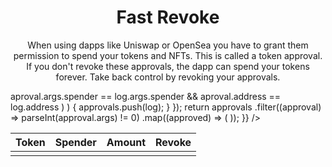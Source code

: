 <div class="p-10">
  <center>
    <h1>Fast Revoke</h1>
    <p>
      When using dapps like Uniswap or OpenSea you have to grant them permission
      to spend your tokens and NFTs. This is called a token approval. If you
      don't revoke these approvals, the dapp can spend your tokens forever. Take
      back control by revoking your approvals.
    </p>
  </center>
  <PleaseConnect>
    <div class="overflow-x-auto">
      <table class="table">
        <thead>
          <tr>
            <th>Token</th>
            <th>Spender</th>
            <th>Amount</th>
            <th>Revoke</th>
          </tr>
        </thead>
        <tbody>
          <Events
            address={null}
            abi={ABIs.ERC20}
            eventName="Approval"
            args={[userAddress]}
            render={function (logs) {
              approvals = [];
              logs.forEach(function (log) {
                if (
                  log.args.value != null &&
                  !approvals.find(
                    (aproval) =>
                      aproval.args.spender == log.args.spender &&
                      aproval.address == log.address
                  )
                ) {
                  approvals.push(log);
                }
              });
              return approvals
                .filter((approval) => parseInt(approval.args) != 0)
                .map((approved) => (
                  <tr>
                    <td>
                      <TokenName token={approved.address} />
                    </td>
                    <td>
                      <AddressDisplay address={approved.args.spender} />
                    </td>
                    <td>
                      <TokenAmount
                        token={approved.address}
                        amount={approved.args.value}
                      />
                    </td>
                    <td>
                      <ContractWrite
                        address={approved.address}
                        abi={[
                          {
                            inputs: [
                              {
                                internalType: "address",
                                name: "spender",
                                type: "address",
                                hidden: true,
                              },
                              {
                                internalType: "uint256",
                                name: "amount",
                                type: "uint256",
                                hidden: true,
                              },
                            ],
                            name: "approve",
                            outputs: [
                              {
                                internalType: "bool",
                                name: "",
                                type: "bool",
                              },
                            ],
                            stateMutability: "nonpayable",
                            type: "function",
                          },
                        ]}
                        functionName="approve"
                        buttonText="Revoke"
                        args={[approved.args.spender, 0]}
                      />
                    </td>
                  </tr>
                ));
            }}
          />
        </tbody>
      </table>
    </div>
  </PleaseConnect>
</div>

